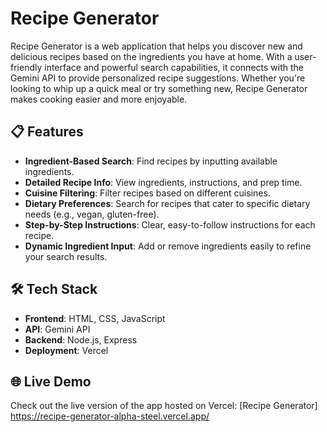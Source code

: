 # Recipe Generator

Recipe Generator is a web application that helps you discover new and delicious recipes based on the ingredients you have at home. With a user-friendly interface and powerful search capabilities, it connects with the Gemini API to provide personalized recipe suggestions. Whether you're looking to whip up a quick meal or try something new, Recipe Generator makes cooking easier and more enjoyable.  

## 📋 Features

- **Ingredient-Based Search**: Find recipes by inputting available ingredients.  
- **Detailed Recipe Info**: View ingredients, instructions, and prep time.  
- **Cuisine Filtering**: Filter recipes based on different cuisines.  
- **Dietary Preferences**: Search for recipes that cater to specific dietary needs (e.g., vegan, gluten-free).  
- **Step-by-Step Instructions**: Clear, easy-to-follow instructions for each recipe.  
- **Dynamic Ingredient Input**: Add or remove ingredients easily to refine your search results.  

## 🛠️ Tech Stack

- **Frontend**: HTML, CSS, JavaScript
- **API**: Gemini API
- **Backend**: Node.js, Express
- **Deployment**: Vercel  

## 🌐 Live Demo

Check out the live version of the app hosted on Vercel: [Recipe Generator] https://recipe-generator-alpha-steel.vercel.app/
